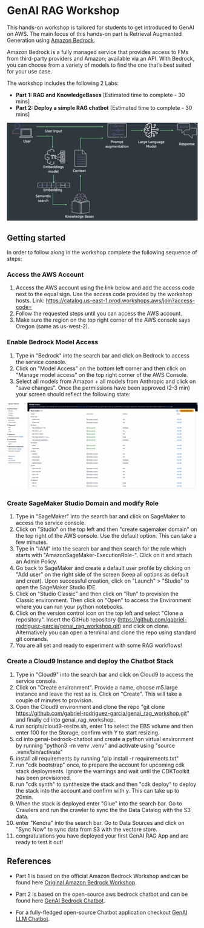 # GenAI RAG Workshop

This hands-on workshop is tailored for students to get introduced to GenAI on AWS. The main focus of this hands-on part is Retrieval Augmented Generation using [Amazon Bedrock](https://aws.amazon.com/bedrock/).

Amazon Bedrock is a fully managed service that provides access to FMs from third-party providers and Amazon; available via an API. With Bedrock, you can choose from a variety of models to find the one that’s best suited for your use case.

The workshop includes the following 2 Labs:

- **Part 1: RAG and KnowledgeBases** \[Estimated time to complete - 30 mins\]
- **Part 2: Deploy a simple RAG chatbot** \[Estimated time to complete - 30 mins\]

<div align="center">

![imgs/11-overview](imgs/general-rag-pattern.png)

</div>

## Getting started

In order to follow along in the workshop complete the following sequence of steps:

### Access the AWS Account
1. Access the AWS account using the link below and add the access code next to the equal sign. Use the access code provided by the workshop hosts.
   Link: https://catalog.us-east-1.prod.workshops.aws/join?access-code=
2. Follow the requested steps until you can access the AWS account.
3. Make sure the region on the top right corner of the AWS console says Oregon (same as us-west-2).

### Enable Bedrock Model Access
1. Type in "Bedrock" into the search bar and click on Bedrock to access the service console.
2. Click on "Model Access" on the bottom left corner and then click on "Manage model access" on the top right corner of the AWS Console.
3. Select all models from Amazon + all models from Anthropic and click on "save changes". Once the permissions have been approved (2-3 min) your screen should reflect the following state:

<div align="center">

![imgs/bedrock-enaled-models](imgs/bedrock-enabled-models.png)

</div>

### Create SageMaker Studio Domain and modify Role
1. Type in "SageMaker" into the search bar and click on SageMaker to access the service console.
2. Click on "Studio" on the top left and then "create sagemaker domain" on the top right of the AWS console. Use the default option. This can take a few minutes.
3. Type in "IAM" into the search bar and then search for the role which starts with "AmazonSageMaker-ExecutionRole-". Click on it and attach an Admin Policy.
4. Go back to SageMaker and create a default user profile by clicking on "Add user" on the right side of the screen (keep all options as default and creat). Upon successful creation, click on "Launch" > "Studio" to open the SageMaker Studio IDE.
5. Click on "Studio Classic" and then click on "Run" to provision the Classic environment. Then click on "Open" to access the Environment where you can run your python notebooks.
6. Click on the version control icon on the top left and select "Clone a repository". Insert the GitHub repository (https://github.com/gabriel-rodriguez-garcia/genai_rag_workshop.git) and click on clone. Alternatively you can open a terminal and clone the repo using standard git comands.
7. You are all set and ready to experiment with some RAG workflows!

### Create a Cloud9 Instance and deploy the Chatbot Stack
1. Type in "Cloud9" into the search bar and click on Cloud9 to access the service console.
2. Click on "Create environment". Provide a name, choose m5.large instance and leave the rest as is. Click on "Create". This will take a couple of minutes to provision.
3. Open the Cloud9 environment and clone the repo "git clone https://github.com/gabriel-rodriguez-garcia/genai_rag_workshop.git" and finally cd into genai_rag_workshop.
4. run scripts/cloud9-resize.sh, enter 1 to select the EBS volume and then enter 100 for the Storage, confirm with Y to start resizing.
5. cd into genai-bedrock-chatbot and create a python virtual environment by running "python3 -m venv .venv" and activate using "source .venv/bin/activate"
6. install all requirements by running "pip install -r requirements.txt"
7. run "cdk bootstrap" once, to prepare the account for upcoming cdk stack deployments. Ignore the warnings and wait until the CDKToolkit has been provisioned.
8. run "cdk synth" to synthesize the stack and then "cdk deploy" to deploy the stack into the account and confirm with y. This can take up to 20min.
9. When the stack is deployed enter "Glue" into the search bar. Go to Crawlers and run the crawler to sync the the Data Catalog with the S3 data.
10. enter "Kendra" into the search bar. Go to Data Sources and click on "Sync Now" to sync data from S3 with the vectore store.
11. congratulations you have deployed your first GenAI RAG App and are ready to test it out!

## References

- Part 1 is based on the official Amazon Bedrock Workshop and can be found here [Original Amazon Bedrock Workshop](https://catalog.us-east-1.prod.workshops.aws/workshops/a4bdb007-5600-4368-81c5-ff5b4154f518/en-US).

- Part 2 is based on the open-source aws bedrock chatbot and can be found here [GenAI Bedrock Chatbot](https://github.com/awslabs/genai-bedrock-chatbot).

- For a fully-fledged open-source Chatbot application checkout [GenAI LLM Chatbot](https://github.com/aws-samples/aws-genai-llm-chatbot). 

